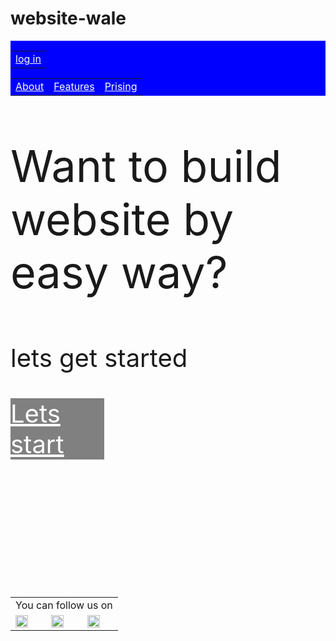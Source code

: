 # website-wale
<!doctype html>
<head> <title> websit wala </title>
	<style>
		body {background: url("website wala.png") no-repeat;}
		a {color: white;}
	</style>
 </head>
<body>
	
<div style="background: blue ">
	<table align="right">
		<tr><td><a href="login.html"> log in</a></td>
	</tr>
</table>
<table align="center">
	<tr><td><a href="about.html" >About</a> </td>
		<td><a href="features.html">Features</a></td>
		<td> <a href="prise.html">Prising</a> </td>
	</tr>
</table>
</div>
<p style="font-size:70px;"> Want to build website by easy way? </p>
<p style="font-size:40px;"> lets get started</p>
<div style="background-color: grey;width: 150px;font-size: 40px;background-size: 50px;">
	<a href="page1.html"> Lets start</a>
</div>
<table style="margin-top: 220px" align="center">
	<tr><td colspan="3">You can follow us on</td></tr>
	<tr><td><a href="facebook.html"><img src="facebook.png" height="20px" width="20px"></a></td>
	<td><a href="instagram.html"><img src="instagram.png" height="20px" width="20px"></a></td>
<td><a href="twitter.html"><img src="twitter.jpg" height="20px" width="20px"></a></td></tr>
</table>
</body>
</html>
